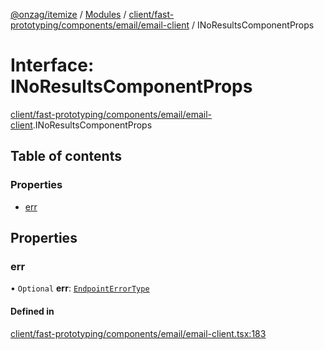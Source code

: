 [@onzag/itemize](../README.md) / [Modules](../modules.md) / [client/fast-prototyping/components/email/email-client](../modules/client_fast_prototyping_components_email_email_client.md) / INoResultsComponentProps

# Interface: INoResultsComponentProps

[client/fast-prototyping/components/email/email-client](../modules/client_fast_prototyping_components_email_email_client.md).INoResultsComponentProps

## Table of contents

### Properties

- [err](client_fast_prototyping_components_email_email_client.INoResultsComponentProps.md#err)

## Properties

### err

• `Optional` **err**: [`EndpointErrorType`](../modules/base_errors.md#endpointerrortype)

#### Defined in

[client/fast-prototyping/components/email/email-client.tsx:183](https://github.com/onzag/itemize/blob/73e0c39e/client/fast-prototyping/components/email/email-client.tsx#L183)
